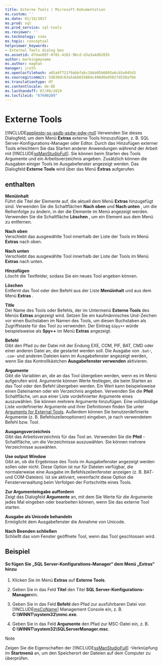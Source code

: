 ```yaml
---
title: Externe Tools | Microsoft-Dokumentation
ms.custom: ''
ms.date: 01/19/2017
ms.prod: sql
ms.prod_service: sql-tools
ms.reviewer: ''
ms.technology: ssms
ms.topic: conceptual
helpviewer_keywords:
- External Tools dialog box
ms.assetid: d7dae88f-0781-4162-96cd-d3a3a4d82035
author: markingmyname
ms.author: maghan
manager: jroth
ms.openlocfilehash: a65a9f721f9abbfabc18da05b6095a6cb5a945d3
ms.sourcegitcommit: 5d839dc63a5abb65508dc498d0a95027d530afb6
ms.translationtype: HT
ms.contentlocale: de-DE
ms.lasthandoff: 07/09/2019
ms.locfileid: "67690289"
---
```

# <a name="external-tools"></a>Externe Tools
[!INCLUDE[appliesto-ss-asdb-asdw-pdw-md](../../includes/appliesto-ss-asdb-asdw-pdw-md.md)]
Verwenden Sie dieses Dialogfeld, um dem Menü **Extras** externe Tools hinzuzufügen, z. B. SQL Server-Konfigurations-Manager oder Editor. Durch das Hinzufügen externer Tools erleichtern Sie das Starten anderer Anwendungen während der Arbeit mit [!INCLUDE[ssManStudioFull](../../includes/ssmanstudiofull-md.md)]. Sie können beim Starten des Tools Argumente und ein Arbeitsverzeichnis angeben. Zusätzlich können die Ausgaben einiger Tools im Ausgabefenster angezeigt werden. Das Dialogfeld **Externe Tools** wird über das Menü **Extras** aufgerufen.  
  
## <a name="options"></a>enthalten  
**Menüinhalt**  
Führt die Titel der Elemente auf, die aktuell dem Menü **Extras** hinzugefügt sind. Verwenden Sie die Schaltflächen **Nach oben** und **Nach unten** , um die Reihenfolge zu ändern, in der die Elemente im Menü angezeigt werden. Verwenden Sie die Schaltfläche **Löschen** , um ein Element aus dem Menü zu entfernen.  
  
**Nach oben**  
Verschiebt das ausgewählte Tool innerhalb der Liste der Tools im Menü **Extras** nach oben.  
  
**Nach unten**  
Verschiebt das ausgewählte Tool innerhalb der Liste der Tools im Menü **Extras** nach unten.  
  
**Hinzufügen**  
Löscht die Textfelder, sodass Sie ein neues Tool angeben können.  
  
**Löschen**  
Entfernt das Tool oder den Befehl aus der Liste **Menüinhalt** und aus dem Menü **Extras** .  
  
**Title**  
Der Name des Tools oder Befehls, der im Untermenü **Externe Tools** des Menüs **Extras** angezeigt wird. Setzen Sie ein kaufmännisches Und-Zeichen vor einen Buchstaben im Namen des Tools, um diesen Buchstaben als Zugriffstaste für das Tool zu verwenden. Der Eintrag `&Spy++` würde beispielsweise als **Spy++** im Menü **Extras** angezeigt.  
  
**Befehl**  
Gibt den Pfad zu der Datei mit der Endung EXE, COM, PIF, BAT, CMD oder einer anderen Datei an, die gestartet werden soll. Die Ausgabe von `.bat`-, `.com`- und anderen Dateien kann im Ausgabefenster angezeigt werden, wenn Sie das Kontrollkästchen **Ausgabefenster verwenden** aktivieren.  
  
**Argumente**  
Gibt die Variablen an, die an das Tool übergeben werden, wenn es im Menü aufgerufen wird. Argumente können Werte festlegen, die beim Starten an das Tool oder den Befehl übergeben werden. Ein Wert kann beispielsweise einen Dateinamen oder ein Verzeichnis angeben. Verwenden Sie die **Pfeil** Schaltfläche, um aus einer Liste vordefinierter Argumente eines auszuwählen. Sie können mehrere Argumente hinzufügen. Eine vollständige Liste vordefinierter Argumente und ihrer Definitionen finden Sie unter [Arguments for External Tools](../../ssms/use-of-sql-server-features-and-capabilities-wwi-oltp.md). Außerdem können Sie benutzerdefinierte Argumente (z. B. Befehlszeilenoptionen) eingeben, je nach verwendetem Befehl bzw. Tool.  
  
**Ausgangsverzeichnis**  
Gibt das Arbeitsverzeichnis für das Tool an. Verwenden Sie die **Pfeil** -Schaltfläche, um die Verzeichnisse auszuwählen. Sie können mehrere Verzeichnisse auswählen.  
  
**Use output Window**  
Gibt an, ob die Ergebnisse des Tools im Ausgabefenster angezeigt werden sollen oder nicht. Diese Option ist nur für Dateien verfügbar, die normalerweise eine Ausgabe im Befehlszeilenfenster anzeigen (z. B. BAT- und COM-Dateien). Ist sie aktiviert, vereinfacht diese Option die Fensterverwaltung beim Verfolgen der Fortschritte eines Tools.  
  
**Zur Argumenteingabe auffordern**  
Zeigt das Dialogfeld **Argumente** an, mit dem Sie Werte für die Argumente jedes Mal eingeben oder bearbeiten können, wenn Sie das externe Tool starten.  
  
**Ausgabe als Unicode behandeln**  
Ermöglicht dem Ausgabefenster die Annahme von Unicode.  
  
**Nach Beenden schließen**  
Schließt das vom Fenster geöffnete Tool, wenn das Tool geschlossen wird.  
  
## <a name="example"></a>Beispiel  
  
#### <a name="to-add-sql-server-configuration-manager-to-the-tools-menu"></a>So fügen Sie „SQL Server-Konfigurations-Manager“ dem Menü „Extras“ hinzu  
  
1.  Klicken Sie im Menü **Extras** auf **Externe Tools**.  
  
2.  Geben Sie in das Feld **Titel** den Titel **SQL Server-Konfigurations-Manager**ein.  
  
3.  Geben Sie in das Feld **Befehl** den Pfad zur ausführbaren Datei von [!INCLUDE[msCoName](../../includes/msconame_md.md)] Management Console ein, z. B. **C:\WINNT\system32\mmc.exe**.  
  
4.  Geben Sie in das Feld **Argumente** den Pfad zur MSC-Datei ein, z. B. **C:\WINNT\system32\SQLServerManager.msc**.  
  
> [!NOTE]  
> Zeigen Sie die Eigenschaften der [!INCLUDE[ssManStudioFull](../../includes/ssmanstudiofull-md.md)] -Verknüpfung im **Startmenü** an, um den Speicherort der Dateien auf dem Computer zu überprüfen.  
